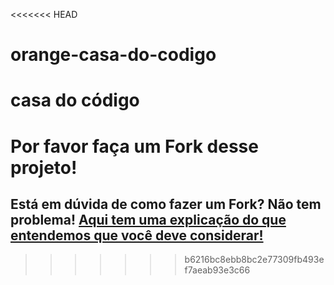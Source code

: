 <<<<<<< HEAD
# orange-casa-do-codigo
casa do código
=======
# Por favor faça um Fork desse projeto!

## Está em dúvida de como fazer um Fork? Não tem problema! [Aqui tem uma explicação do que entendemos que você deve considerar!](https://docs.github.com/en/github/getting-started-with-github/fork-a-repo)
>>>>>>> b6216bc8ebb8bc2e77309fb493ef7aeab93e3c66
